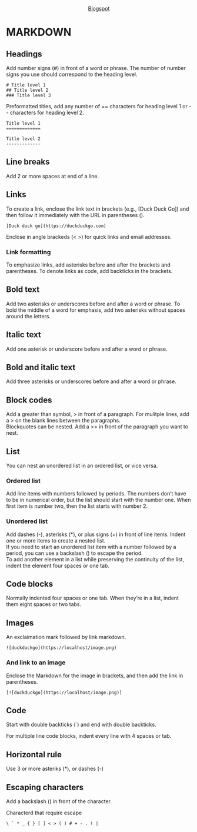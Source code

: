 <p align="center"><a href="https://tboxmy.blogspot.com" target="_blank">Blogspot</a></p>

# MARKDOWN

## Headings

Add number signs (#) in front of a word or phrase. The number of number signs you use should correspond to the heading level.

```
# Title level 1
## Title level 2
### Title level 3
```

Preformatted titles, add any number of == characters for heading level 1 or -- characters for heading level 2.

```
Title level 1
=============

Title level 2
-------------
```

## Line breaks

Add 2 or more spaces at end of a line.

## Links

To create a link, enclose the link text in brackets (e.g., [Duck Duck Go]) and then follow it immediately with the URL in parentheses ().

```
[Duck duck go](https://duckduckgo.com)
```

Enclose in angle brackeds (< >) for quick links and email addresses.

### Link formatting

To emphasize links, add asterisks before and after the brackets and parentheses. To denote links as code, add backticks in the brackets.

## Bold text

Add two asterisks or underscores before and after a word or phrase. To bold the middle of a word for emphasis, add two asterisks without spaces around the letters.

## Italic text

Add one asterisk or underscore before and after a word or phrase.

## Bold and italic text

Add three asterisks or underscores before and after a word or phrase.

## Block codes

Add a greater than symbol, > in front of a paragraph. For mulitple lines, add a > on the blank lines between the paragraphs.  
Blockquotes can be nested. Add a >> in front of the paragraph you want to nest.

## List

You can nest an unordered list in an ordered list, or vice versa.

### Ordered list

Add line items with numbers followed by periods. The numbers don’t have to be in numerical order, but the list should start with the number one. When first item is number two, then the list starts with number 2.

### Unordered list

Add dashes (-), asterisks (\*), or plus signs (+) in front of line items. Indent one or more items to create a nested list.  
If you need to start an unordered list item with a number followed by a period, you can use a backslash (\) to escape the period.  
To add another element in a list while preserving the continuity of the list, indent the element four spaces or one tab.

## Code blocks

Normally indented four spaces or one tab. When they’re in a list, indent them eight spaces or two tabs.

## Images

An exclaimation mark followed by link markdown.

```
![duckduckgo](https://localhost/image.png)
```

### And link to an image

Enclose the Markdown for the image in brackets, and then add the link in parentheses.

```
[![duckduckgo](https://localhost/image.png)]
```

## Code

Start with double backticks (`) and end with double backticks.

For multiple line code blocks, indent every line with 4 spaces or tab.

## Horizontal rule

Use 3 or more asteriks (\*), or dashes (-)

## Escaping characters

Add a backslash (\) in front of the character.

Characterd that require escape

```
\ ` * _ { } [ ] < > ( ) # + - . ! |
```
